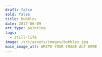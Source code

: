 ```yaml
---
draft: false
sold: false
title: Bubbles
date: 2017-06-09
art_type: painting
tags:
  - still-life
image: /src/assets/images/bubbles.jpg
main_image_alt: WRITE YOUR IMAGE ALT HERE
---
```

